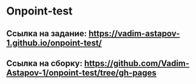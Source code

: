 # Onpoint-test

## Ссылка на задание: https://vadim-astapov-1.github.io/onpoint-test/

## Ссылка на сборку: https://github.com/Vadim-Astapov-1/onpoint-test/tree/gh-pages
